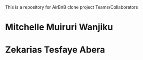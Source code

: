 This is a repository for AirBnB clone project 
Teams/Collaborators
# Mitchelle Muiruri Wanjiku
# Zekarias Tesfaye Abera

